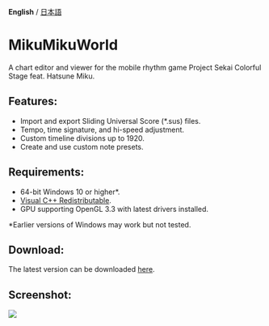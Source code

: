 **English** / [日本語](./README.ja.md)

# MikuMikuWorld
A chart editor and viewer for the mobile rhythm game Project Sekai Colorful Stage feat. Hatsune Miku.

## Features:
- Import and export Sliding Universal Score (\*.sus) files.
- Tempo, time signature, and hi-speed adjustment.
- Custom timeline divisions up to 1920.
- Create and use custom note presets.

## Requirements:
- 64-bit Windows 10 or higher*.
- [Visual C++ Redistributable](https://aka.ms/vs/17/release/vc_redist.x64.exe).
- GPU supporting OpenGL 3.3 with latest drivers installed.

*Earlier versions of Windows may work but not tested.

## Download:
The latest version can be downloaded [here](https://github.com/crash5band/MikuMikuWorld/releases/latest/download/MikuMikuWorld.zip).

## Screenshot:
![](https://user-images.githubusercontent.com/44091782/251471475-153c2cea-14a7-4ca0-a087-e536ea80bf68.png)
